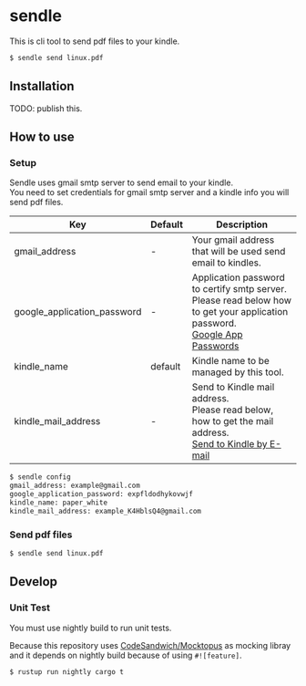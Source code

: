 # sendle

This is cli tool to send pdf files to your kindle.

```sh
$ sendle send linux.pdf
```

## Installation

TODO: publish this.

## How to use

### Setup

Sendle uses gmail smtp server to send email to your kindle.  
You need to set credentials for gmail smtp server and a kindle info you will send pdf files.

| Key                         | Default | Description                                                                                                                                           |
|-----------------------------|---------|-------------------------------------------------------------------------------------------------------------------------------------------------------|
| gmail_address               | -       | Your gmail address that will be used send email to kindles.                                                                                           |
| google_application_password | -       | Application password to certify smtp server.<br>Please read below how to get your application password. <br> [Google App Passwords](https://support.google.com/mail/answer/185833?hl=en)                                           |
| kindle_name                 | default | Kindle name to be managed by this tool.                                                                                                               |
| kindle_mail_address         | -       | Send to Kindle mail address. <br> Please read below, how to get the mail address. <br> [Send to Kindle by E-mail](https://www.amazon.com/gp/sendtokindle/email) |

```sh
$ sendle config
gmail_address: example@gmail.com
google_application_password: expfldodhykovwjf
kindle_name: paper_white
kindle_mail_address: example_K4HblsQ4@gmail.com
```

### Send pdf files

```sh
$ sendle send linux.pdf
```

## Develop

### Unit Test
You must use nightly build to run unit tests.

Because this repository uses [CodeSandwich/Mocktopus](https://github.com/CodeSandwich/Mocktopus) as mocking libray and it depends on nightly build because of using `#![feature]`.

```sh
$ rustup run nightly cargo t
```
